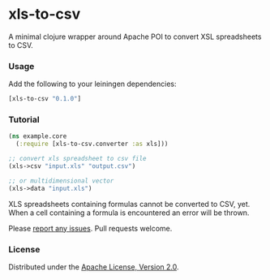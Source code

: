 # xls-to-csv

A minimal clojure wrapper around Apache POI to convert XSL spreadsheets to CSV.

### Usage

Add the following to your leiningen dependencies:

```clojure
[xls-to-csv "0.1.0"]
```

### Tutorial

```clojure
(ns example.core
  (:require [xls-to-csv.converter :as xls]))

;; convert xls spreadsheet to csv file
(xls->csv "input.xls" "output.csv")

;; or multidimensional vector
(xls->data "input.xls")
```

XLS spreadsheets containing formulas cannot be converted to CSV, yet. When a cell containing a formula is encountered an error will be thrown.

Please [report any issues](https://github.com/kallstrom/xls-to-csv/issues). Pull requests welcome.

### License

Distributed under the [Apache License, Version 2.0](http://www.apache.org/licenses/LICENSE-2.0.html).
